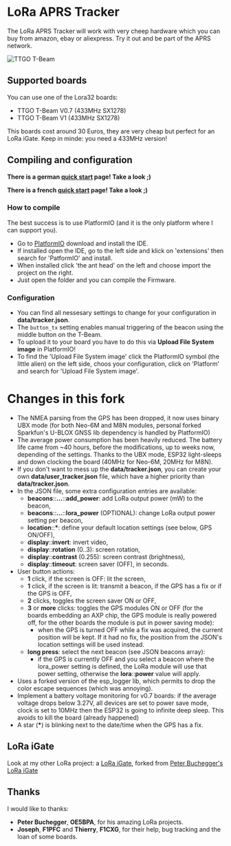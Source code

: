 # LoRa APRS Tracker

The LoRa APRS Tracker will work with very cheep hardware which you can buy from amazon, ebay or aliexpress.
Try it out and be part of the APRS network.

![TTGO T-Beam](pics/Tracker.png)

## Supported boards

You can use one of the Lora32 boards:

* TTGO T-Beam V0.7 (433MHz SX1278)
* TTGO T-Beam V1 (433MHz SX1278)

This boards cost around 30 Euros, they are very cheap but perfect for an LoRa iGate.
Keep in minde: you need a 433MHz version!

## Compiling and configuration

**There is a german [quick start](https://www.lora-aprs.info/docs/LoRa_APRS_iGate/quick-start-guide/) page! Take a look ;)**

**There is a french [quick start](http://www.f5kmy.fr/spip.php?article509) page! Take a look ;)**

### How to compile

The best success is to use PlatformIO (and it is the only platform where I can support you). 

* Go to [PlatformIO](https://platformio.org/) download and install the IDE. 
* If installed open the IDE, go to the left side and klick on 'extensions' then search for 'PatformIO' and install.
* When installed click 'the ant head' on the left and choose import the project on the right.
* Just open the folder and you can compile the Firmware.

### Configuration

* You can find all nessesary settings to change for your configuration in **data/tracker.json**.
* The `button_tx` setting enables manual triggering of the beacon using the middle button on the T-Beam.
* To upload it to your board you have to do this via **Upload File System image** in PlatformIO!
* To find the 'Upload File System image' click the PlatformIO symbol (the little alien) on the left side, choos your configuration, click on 'Platform' and search for 'Upload File System image'.

# Changes in this fork

* The NMEA parsing from the GPS has been dropped, it now uses binary UBX mode (for both Neo-6M and M8N modules, personal forked Sparkfun's U-BLOX GNSS lib dependency is handled by PlatformIO)
* The average power consumption has been heavily reduced. The battery life came from ~40 hours, before the modifications, up to weeks now, depending of the settings. Thanks to the UBX mode, ESP32 light-sleeps and down clocking the board (40MHz for Neo-6M, 20MHz for M8N).
* If you don't want to mess up the **data/tracker.json**, you can create your own **data/user_tracker.json** file, which have a higher priority than **data/tracker.json**.
* In the JSON file, some extra configuration entries are available:
  - **beacons**::**...**::**add_power**: add LoRa output power (mW) to the beacon,
  - **beacons**::**...**::**lora_power** (OPTIONAL): change LoRa output power setting per beacon,
  - **location**::**\***: define your default location settings (see below, GPS ON/OFF),
  - **display**::**invert**: invert video,
  - **display**::**rotation** (0..3): screen rotation,
  - **display**::**contrast** (0.255): screen contrast (brightness),
  - **display**::**timeout**: screen saver (OFF), in seconds.
* User button actions:
  - **1** click, if the screen is OFF: lit the screen,
  - **1** click, if the screen is lit: transmit a beacon, if the GPS has a fix or if the GPS is OFF,
  - **2** clicks, toggles the screen saver ON or OFF,
  - **3** or **more** clicks: toggles the GPS modules ON or OFF (for the boards embedding an AXP chip, the GPS module is really powered off, for the other boards the module is put in power saving mode):
     * when the GPS is turned OFF while a fix was acquired, the current position will be kept. If it had no fix, the position from the JSON's location settings will be used instead.
  - **long press**: select the next beacon (see JSON beacons array):
     * if the GPS is currently OFF and you select a beacon where the lora_power setting is defined, the LoRa module will use that power setting, otherwise the **lora**::**power** value will apply.
* Uses a forked version of the esp_logger lib, which permits to drop the color escape sequences (which was annoying).
* Implement a battery voltage monitoring for v0.7 boards: if the average voltage drops below 3.27V, all devices are set to power save mode, clock is set to 10MHz then the ESP32 is going to infinite deep sleep. This avoids to kill the board (already happened)
* A star (**\***) is blinking next to the date/time when the GPS has a fix.

## LoRa iGate

Look at my other LoRa project: a [LoRa iGate](https://github.com/f1rmb/LoRa_APRS_iGate), forked from [Peter Buchegger's LoRa iGate](https://github.com/peterus/LoRa_APRS_iGate)


## Thanks

I would like to thanks:
- **Peter Buchegger**, **OE5BPA**, for his amazing LoRa projects.
- **Joseph**, **F1PFC** and **Thierry**, **F1CXG**, for their help, bug tracking and the loan of some boards.
